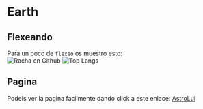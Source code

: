 # Earth 
## Flexeando
Para un poco de `flexeo` os muestro esto:    
![Racha en Github](https://streak-stats.demolab.com/?user=AstroLui&theme=transparent&hide_border=true&border_radius=10&stroke=333333)
![Top Langs](https://github-readme-stats.vercel.app/api/top-langs/?username=AstroLui&layout=compact&theme=transparent&hide_border=true)

## Pagina
Podeis ver la pagina facilmente dando click a este enlace: [AstroLui](https://astrolui.github.io/Earth/)